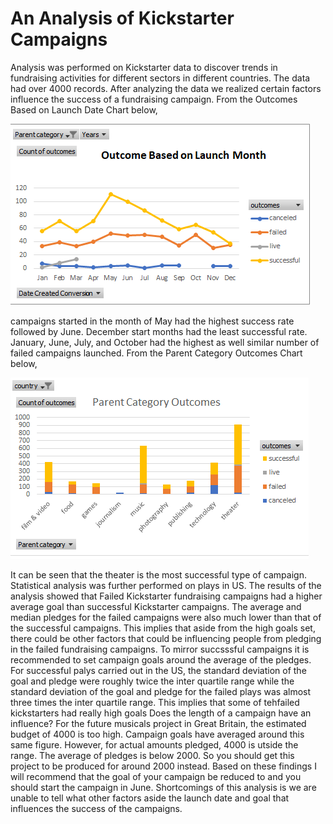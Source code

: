 # An Analysis of Kickstarter Campaigns 
Analysis was performed on Kickstarter data to discover trends in fundraising activities for different sectors in different countries.
The data had over 4000 records. 
After analyzing the data we realized certain factors influence the success of a fundraising campaign. 
From the Outcomes Based on Launch Date Chart below, 

![chart1](https://github.com/GerlechJen/kickstarter-analysis/blob/main/Outcomes%20Based%20on%20Launch%20Date.png)

campaigns started in the month of May had the highest success rate followed by June. 
December start months 
had the least successful rate.
January, June, July, and October had the highest as well similar number of failed campaigns launched.
From the Parent Category Outcomes Chart below, 

![chart2](https://github.com/GerlechJen/kickstarter-analysis/blob/main/Parent%20Category%20Chart.png)

It can be seen that the theater is the most successful type of campaign.
Statistical analysis was further performed on plays in US. The results of the analysis showed that Failed Kickstarter fundraising campaigns had a higher average goal than successful Kickstarter campaigns. The average and median pledges for the failed campaigns 
were also much lower than that of the successful campaigns. This implies that aside from the high goals set, there could be other factors that could be
influencing people from pledging in the failed fundraising campaigns. To mirror succsssful campaigns it is recommended to set campaign goals around the average of the pledges.
For successful palys carried out in the US, the standard deviation of the goal and pledge were roughly twice the inter quartile range while the standard deviation of the goal and pledge for the failed plays was almost three times the inter quartile range. This implies that some of tehfailed kickstarters had really high goals 
Does the length of a campaign have an influence?
For the future musicals project in Great Britain, the estimated budget of 4000 is too high. Campaign goals have averaged around this same figure. However, 
for actual amounts pledged, 4000 is utside the range. The average of pledges is below 2000. So you should get this project to be produced for around 2000 
instead.
Based on these findings I will recommend that the goal of your campaign be reduced to and you should start the campaign in June. 
Shortcomings of this analysis is we are unable to tell what other factors aside the launch date and goal that influences the success of the campaigns. 
